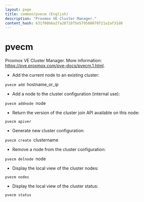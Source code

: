 ```yaml
---
layout: page
title: common/pvecm (English)
description: "Proxmox VE Cluster Manager."
content_hash: 631f00b6a27a2871075e579588070f21a2af31d8
---
```

# pvecm

Proxmox VE Cluster Manager.
More information: <https://pve.proxmox.com/pve-docs/pvecm.1.html>.

- Add the current node to an existing cluster:

`pvecm add `<span class="tldr-var badge badge-pill bg-dark-lm bg-white-dm text-white-lm text-dark-dm font-weight-bold">hostname_or_ip</span>

- Add a node to the cluster configuration (internal use):

`pvecm addnode `<span class="tldr-var badge badge-pill bg-dark-lm bg-white-dm text-white-lm text-dark-dm font-weight-bold">node</span>

- Return the version of the cluster join API available on this node:

`pvecm apiver`

- Generate new cluster configuration:

`pvecm create `<span class="tldr-var badge badge-pill bg-dark-lm bg-white-dm text-white-lm text-dark-dm font-weight-bold">clustername</span>

- Remove a node from the cluster configuration:

`pvecm delnode `<span class="tldr-var badge badge-pill bg-dark-lm bg-white-dm text-white-lm text-dark-dm font-weight-bold">node</span>

- Display the local view of the cluster nodes:

`pvecm nodes`

- Display the local view of the cluster status:

`pvecm status`
